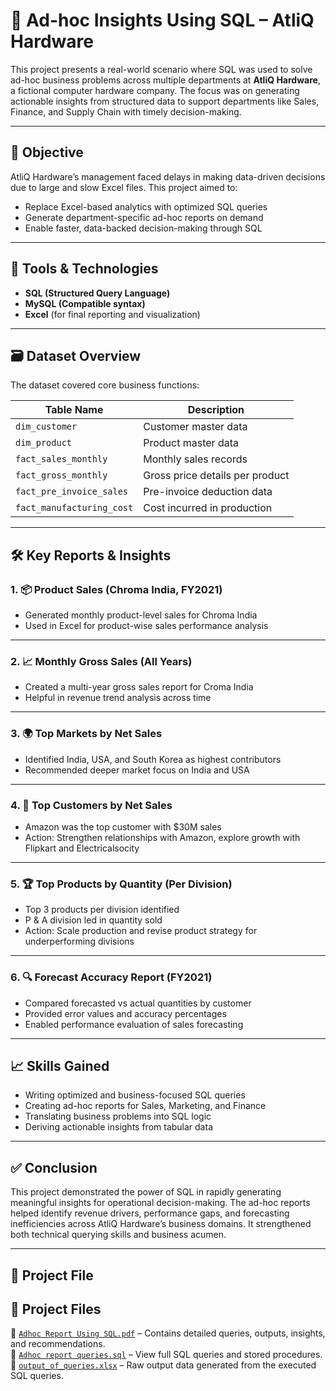# 🧾 Ad-hoc Insights Using SQL – AtliQ Hardware

This project presents a real-world scenario where SQL was used to solve ad-hoc business problems across multiple departments at **AtliQ Hardware**, a fictional computer hardware company. The focus was on generating actionable insights from structured data to support departments like Sales, Finance, and Supply Chain with timely decision-making.

---

## 🎯 Objective

AtliQ Hardware’s management faced delays in making data-driven decisions due to large and slow Excel files. This project aimed to:

- Replace Excel-based analytics with optimized SQL queries  
- Generate department-specific ad-hoc reports on demand  
- Enable faster, data-backed decision-making through SQL  

---

## 🧰 Tools & Technologies

- **SQL (Structured Query Language)**  
- **MySQL  (Compatible syntax)**  
- **Excel** (for final reporting and visualization)

---

## 🗃️ Dataset Overview

The dataset covered core business functions:

| Table Name             | Description                                      |
|------------------------|--------------------------------------------------|
| `dim_customer`         | Customer master data                             |
| `dim_product`          | Product master data                              |
| `fact_sales_monthly`   | Monthly sales records                            |
| `fact_gross_monthly`   | Gross price details per product                  |
| `fact_pre_invoice_sales`| Pre-invoice deduction data                      |
| `fact_manufacturing_cost`| Cost incurred in production                    |

---

## 🛠️ Key Reports & Insights

### 1. 📦 Product Sales (Chroma India, FY2021)
- Generated monthly product-level sales for Chroma India  
- Used in Excel for product-wise sales performance analysis  

---

### 2. 📈 Monthly Gross Sales (All Years)
- Created a multi-year gross sales report for Croma India  
- Helpful in revenue trend analysis across time  

---

### 3. 🌍 Top Markets by Net Sales
- Identified India, USA, and South Korea as highest contributors  
- Recommended deeper market focus on India and USA  

---

### 4. 👥 Top Customers by Net Sales
- Amazon was the top customer with $30M sales  
- Action: Strengthen relationships with Amazon, explore growth with Flipkart and Electricalsocity  

---

### 5. 🏆 Top Products by Quantity (Per Division)
- Top 3 products per division identified  
- P & A division led in quantity sold  
- Action: Scale production and revise product strategy for underperforming divisions  

---

### 6. 🔍 Forecast Accuracy Report (FY2021)
- Compared forecasted vs actual quantities by customer  
- Provided error values and accuracy percentages  
- Enabled performance evaluation of sales forecasting  

---

## 📈 Skills Gained

- Writing optimized and business-focused SQL queries  
- Creating ad-hoc reports for Sales, Marketing, and Finance  
- Translating business problems into SQL logic  
- Deriving actionable insights from tabular data  

---

## ✅ Conclusion

This project demonstrated the power of SQL in rapidly generating meaningful insights for operational decision-making. The ad-hoc reports helped identify revenue drivers, performance gaps, and forecasting inefficiencies across AtliQ Hardware’s business domains. It strengthened both technical querying skills and business acumen.

---

## 🔗 Project File

## 📂 Project Files

📄 [`Adhoc Report Using SQL.pdf`](Adhoc%20Report%20Using%20SQL.pdf) – Contains detailed queries, outputs, insights, and recommendations.  
📄 [`Adhoc report queries.sql`](Adhoc%20report%20queries.sql) – View full SQL queries and stored procedures.  
📄 [`output_of_queries.xlsx`](Output%20of%20queries.csv) – Raw output data generated from the executed SQL queries.
